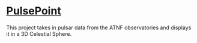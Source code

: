 # [PulsePoint](https://owensiemons.github.io/PulsePoint/)

This project takes in pulsar data from the ATNF observatories and displays it in a 3D Celestial Sphere.
